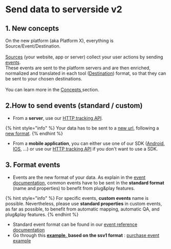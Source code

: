 # Send data to serverside v2

## 1. New concepts

On the new platform (aka Platform X), everything is Source/Event/Destination.\
\
[Sources](./#source) (your website, app or server) collect your user actions by sending [events](./#event).\
These events are sent to the platform servers and are then enriched, normalized and translated in each tool ([Destination](./#destinations)) format, so that they can be sent to your chosen destinations.\
\
You can learn more in the [Concepts ](../../../../concepts/)section.

## 2.How to send events (standard / custom)

* From a **server**, use our [HTTP tracking API](../../../../../features/sources/sources-catalog/server/http-tracking-api/).

{% hint style="info" %}
Your data has to be sent to a [new url](../../../../../features/sources/sources-catalog/server/http-tracking-api/#track), following a [new format](./#3.-format-events).
{% endhint %}

* From a **mobile application**, you can either use one of our SDK ([Android](../../../../../features/sources/sources-catalog/android.md), [IOS](../../../../../features/sources/sources-catalog/ios.md), ...) or use our  [HTTP tracking API](https://community.commandersact.com/platform-x/features/integrations/sources/sources-catalog/http-tracking-api) if you don't want to use a SDK.

## 3. Format events

* Events are the new format of your data. As explain in the [event documentation](../../../../../developers/tracking/about-events/), common events have to be sent in the **standard format** (name and properties) to benefit from plug\&play features.

{% hint style="info" %}
For specific events, **custom events** name is possible. Nevertheless, please use **standard properties** in custom events, as far as possible, to benefit from automatic mapping, automatic QA, and plug\&play features.
{% endhint %}

* Standard event format can be found in our [event reference documentation](https://community.commandersact.com/platform-x/developers/tracking/events-reference)
* Go through this [**example,** ](purchase-event-example-ssv1-to-ssv2.md)**based on the ssv1 format** :  [purchase event example](purchase-event-example-ssv1-to-ssv2.md)
